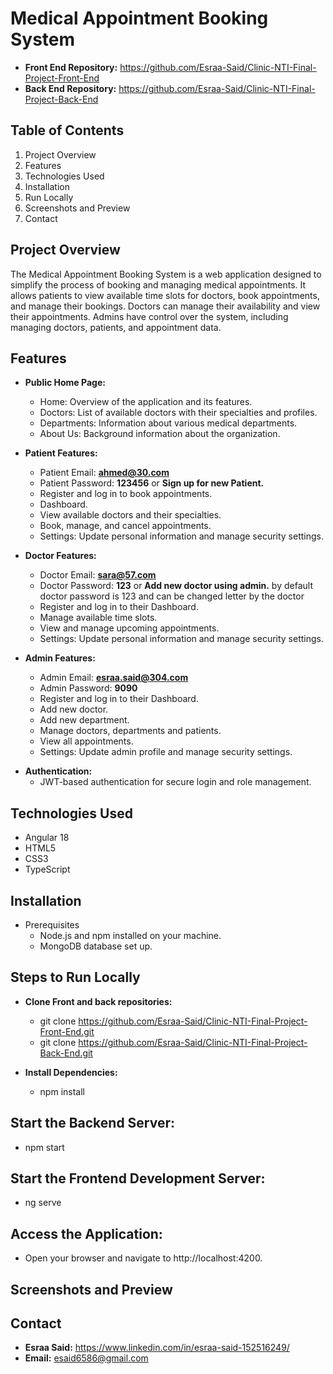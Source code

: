 # **Medical Appointment Booking System**

* **Front End Repository:** https://github.com/Esraa-Said/Clinic-NTI-Final-Project-Front-End
* **Back End Repository:** https://github.com/Esraa-Said/Clinic-NTI-Final-Project-Back-End

## **Table of Contents**

1. Project Overview
2. Features
3. Technologies Used
4. Installation
5. Run Locally
6. Screenshots and Preview
7. Contact

## **Project Overview**
The Medical Appointment Booking System is a web application designed to simplify the process of booking and managing medical appointments. It allows patients to view available time slots for doctors, book appointments, and manage their bookings. Doctors can manage their availability and view their appointments. Admins have control over the system, including managing doctors, patients, and appointment data.

## **Features**

- **Public Home Page:**

  - Home: Overview of the application and its features.
  - Doctors: List of available doctors with their specialties and profiles.
  - Departments: Information about various medical departments.
  - About Us: Background information about the organization.

- **Patient Features:**
  - Patient Email: **ahmed@30.com**  
  - Patient Password: **123456** or **Sign up for new Patient.**
  - Register and log in to book appointments.
  - Dashboard.
  - View available doctors and their specialties.
  - Book, manage, and cancel appointments.
  - Settings: Update personal information and manage security settings.

- **Doctor Features:**
    - Doctor Email: **sara@57.com** 
    - Doctor Password: **123** or **Add new doctor using admin.**  by default doctor password is 123 and can be changed letter by the doctor
  - Register and log in to their Dashboard.
  - Manage available time slots.
  - View and manage upcoming appointments.
  - Settings: Update personal information and manage security settings.

- **Admin Features:**
    - Admin Email: **esraa.said@304.com** 
    - Admin Password: **9090**
    - Register and log in to their Dashboard.
    - Add new doctor.
    - Add new department.
    - Manage doctors, departments and patients.
    - View all appointments.
    - Settings: Update admin profile and manage security settings.

* **Authentication:**
    * JWT-based authentication for secure login and role management.

## **Technologies Used**
- Angular 18
- HTML5
- CSS3
- TypeScript

## **Installation**
* Prerequisites
    - Node.js and npm installed on your machine.
    - MongoDB database set up.

## **Steps to Run Locally**
* **Clone Front and back repositories:**
    * git clone https://github.com/Esraa-Said/Clinic-NTI-Final-Project-Front-End.git
    * git clone https://github.com/Esraa-Said/Clinic-NTI-Final-Project-Back-End.git


* **Install Dependencies:**
    * npm install

## **Start the Backend Server:**
* npm start
## **Start the Frontend Development Server:**
* ng serve

## **Access the Application:**
* Open your browser and navigate to http://localhost:4200.


## **Screenshots and Preview**



## Contact
* **Esraa Said:** https://www.linkedin.com/in/esraa-said-152516249/ 
* **Email:** esaid6586@gmail.com